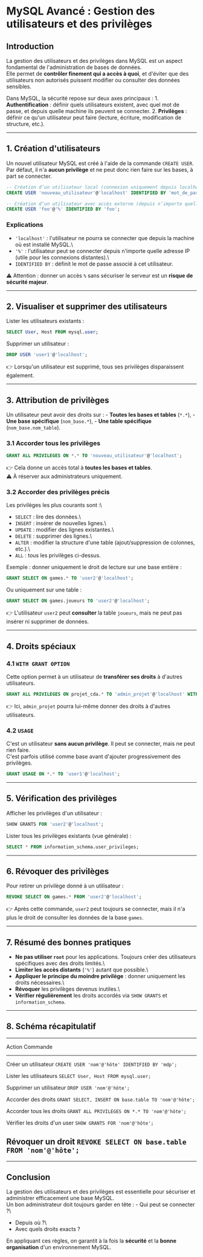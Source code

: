 # MySQL Avancé : Gestion des utilisateurs et des privilèges

## Introduction

La gestion des utilisateurs et des privilèges dans MySQL est un aspect
fondamental de l'administration de bases de données.\
Elle permet de **contrôler finement qui a accès à quoi**, et d'éviter
que des utilisateurs non autorisés puissent modifier ou consulter des
données sensibles.

Dans MySQL, la sécurité repose sur deux axes principaux : 1.
**Authentification** : définir quels utilisateurs existent, avec quel
mot de passe, et depuis quelle machine ils peuvent se connecter. 2.
**Privilèges** : définir ce qu'un utilisateur peut faire (lecture,
écriture, modification de structure, etc.).

------------------------------------------------------------------------

## 1. Création d'utilisateurs

Un nouvel utilisateur MySQL est créé à l'aide de la commande
`CREATE USER`.\
Par défaut, il n'a **aucun privilège** et ne peut donc rien faire sur
les bases, à part se connecter.

``` sql
-- Création d’un utilisateur local (connexion uniquement depuis localhost)
CREATE USER 'nouveau_utilisateur'@'localhost' IDENTIFIED BY 'mot_de_passe';

-- Création d’un utilisateur avec accès externe (depuis n’importe quelle machine)
CREATE USER 'foo'@'%' IDENTIFIED BY 'foo';
```

### Explications

-   `'localhost'` : l'utilisateur ne pourra se connecter que depuis la
    machine où est installé MySQL.\
-   `'%'` : l'utilisateur peut se connecter depuis n'importe quelle
    adresse IP (utile pour les connexions distantes).\
-   `IDENTIFIED BY` : définit le mot de passe associé à cet utilisateur.

⚠️ Attention : donner un accès `%` sans sécuriser le serveur est un
**risque de sécurité majeur**.

------------------------------------------------------------------------

## 2. Visualiser et supprimer des utilisateurs

Lister les utilisateurs existants :

``` sql
SELECT User, Host FROM mysql.user;
```

Supprimer un utilisateur :

``` sql
DROP USER 'user1'@'localhost';
```

👉 Lorsqu'un utilisateur est supprimé, tous ses privilèges disparaissent
également.

------------------------------------------------------------------------

## 3. Attribution de privilèges

Un utilisateur peut avoir des droits sur : - **Toutes les bases et
tables** (`*.*`), - **Une base spécifique** (`nom_base.*`), - **Une
table spécifique** (`nom_base.nom_table`).

### 3.1 Accorder tous les privilèges

``` sql
GRANT ALL PRIVILEGES ON *.* TO 'nouveau_utilisateur'@'localhost';
```

👉 Cela donne un accès total à **toutes les bases et tables**.\
⚠️ À réserver aux administrateurs uniquement.

### 3.2 Accorder des privilèges précis

Les privilèges les plus courants sont :\
- `SELECT` : lire des données.\
- `INSERT` : insérer de nouvelles lignes.\
- `UPDATE` : modifier des lignes existantes.\
- `DELETE` : supprimer des lignes.\
- `ALTER` : modifier la structure d'une table (ajout/suppression de
  colonnes, etc.).\
- `ALL` : tous les privilèges ci-dessus.

Exemple : donner uniquement le droit de lecture sur une base entière :

``` sql
GRANT SELECT ON games.* TO 'user2'@'localhost';
```

Ou uniquement sur une table :

``` sql
GRANT SELECT ON games.joueurs TO 'user2'@'localhost';
```

👉 L'utilisateur `user2` peut **consulter** la table `joueurs`, mais ne
peut pas insérer ni supprimer de données.

------------------------------------------------------------------------

## 4. Droits spéciaux

### 4.1 `WITH GRANT OPTION`

Cette option permet à un utilisateur de **transférer ses droits** à
d'autres utilisateurs.

``` sql
GRANT ALL PRIVILEGES ON projet_cda.* TO 'admin_projet'@'localhost' WITH GRANT OPTION;
```

👉 Ici, `admin_projet` pourra lui-même donner des droits à d'autres
utilisateurs.

### 4.2 `USAGE`

C'est un utilisateur **sans aucun privilège**. Il peut se connecter,
mais ne peut rien faire.\
C'est parfois utilisé comme base avant d'ajouter progressivement des
privilèges.

``` sql
GRANT USAGE ON *.* TO 'user1'@'localhost';
```

------------------------------------------------------------------------

## 5. Vérification des privilèges

Afficher les privilèges d'un utilisateur :

``` sql
SHOW GRANTS FOR 'user2'@'localhost';
```

Lister tous les privilèges existants (vue générale) :

``` sql
SELECT * FROM information_schema.user_privileges;
```

------------------------------------------------------------------------

## 6. Révoquer des privilèges

Pour retirer un privilège donné à un utilisateur :

``` sql
REVOKE SELECT ON games.* FROM 'user2'@'localhost';
```

👉 Après cette commande, `user2` peut toujours se connecter, mais il n'a
plus le droit de consulter les données de la base `games`.

------------------------------------------------------------------------

## 7. Résumé des bonnes pratiques

-   **Ne pas utiliser `root`** pour les applications. Toujours créer des
    utilisateurs spécifiques avec des droits limités.\
-   **Limiter les accès distants** (`'%'`) autant que possible.\
-   **Appliquer le principe du moindre privilège** : donner uniquement
    les droits nécessaires.\
-   **Révoquer** les privilèges devenus inutiles.\
-   **Vérifier régulièrement** les droits accordés via `SHOW GRANTS` et
    `information_schema`.

------------------------------------------------------------------------

## 8. Schéma récapitulatif

  ---------------------------------------------------------------------------------------
Action                          Commande
  ------------------------------- -------------------------------------------------------
Créer un utilisateur            `CREATE USER 'nom'@'hôte' IDENTIFIED BY 'mdp';`

Lister les utilisateurs         `SELECT User, Host FROM mysql.user;`

Supprimer un utilisateur        `DROP USER 'nom'@'hôte';`

Accorder des droits             `GRANT SELECT, INSERT ON base.table TO 'nom'@'hôte';`

Accorder tous les droits        `GRANT ALL PRIVILEGES ON *.* TO 'nom'@'hôte';`

Vérifier les droits d'un user   `SHOW GRANTS FOR 'nom'@'hôte';`

Révoquer un droit               `REVOKE SELECT ON base.table FROM 'nom'@'hôte';`
---------------------------------------------------------------------------------------

------------------------------------------------------------------------

## Conclusion

La gestion des utilisateurs et des privilèges est essentielle pour
sécuriser et administrer efficacement une base MySQL.\
Un bon administrateur doit toujours garder en tête : - Qui peut se
connecter ?\
- Depuis où ?\
- Avec quels droits exacts ?

En appliquant ces règles, on garantit à la fois la **sécurité** et la
**bonne organisation** d'un environnement MySQL.

